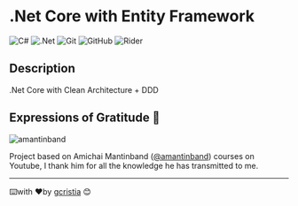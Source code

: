 # .Net Core with Entity Framework

![C#](https://img.shields.io/badge/c%23-%23239120.svg?style=for-the-badge&logo=c-sharp&logoColor=white)
![.Net](https://img.shields.io/badge/.NET-5C2D91?style=for-the-badge&logo=.net&logoColor=white)
![Git](https://img.shields.io/badge/git-%23F05033.svg?style=for-the-badge&logo=git&logoColor=white)
![GitHub](https://img.shields.io/badge/github-%23121011.svg?style=for-the-badge&logo=github&logoColor=white)
![Rider](https://img.shields.io/badge/Rider-000000.svg?style=for-the-badge&logo=Rider&logoColor=white&color=black&labelColor=crimson)

## Description
.Net Core with Clean Architecture + DDD

## Expressions of Gratitude 🎁

![amantinband](https://img.shields.io/badge/YouTube-FF0000?style=for-the-badge&logo=youtube&logoColor=white)

Project based on Amichai Mantinband ([@amantinband](https://github.com/amantinband)) courses on Youtube, I thank him for all the knowledge he has transmitted to me.

---
⌨️with ❤️by [gcristia](https://github.com/gcristia) 😊
